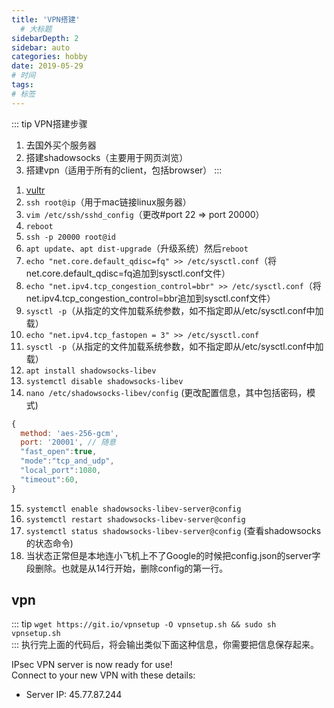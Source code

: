 ```yaml
---
title: 'VPN搭建'
  # 大标题
sidebarDepth: 2
sidebar: auto
categories: hobby
date: 2019-05-29
# 时间
tags:
# 标签
---
```


::: tip VPN搭建步骤
1. 去国外买个服务器
2. 搭建shadowsocks（主要用于网页浏览）
3. 搭建vpn（适用于所有的client，包括browser）
:::

<!-- more -->


1. [vultr](https://my.vultr.com/)
2. `ssh root@ip`（用于mac链接linux服务器）
3. `vim /etc/ssh/sshd_config`（更改#port 22 => port 20000）
4. `reboot`
5. `ssh -p 20000 root@id`
6. `apt update`、`apt dist-upgrade`（升级系统）然后`reboot`
7. `echo "net.core.default_qdisc=fq" >> /etc/sysctl.conf`（将net.core.default_qdisc=fq追加到sysctl.conf文件）
8. `echo "net.ipv4.tcp_congestion_control=bbr" >> /etc/sysctl.conf`（将net.ipv4.tcp_congestion_control=bbr追加到sysctl.conf文件）
9. `sysctl -p`（从指定的文件加载系统参数，如不指定即从/etc/sysctl.conf中加载）
10. `echo "net.ipv4.tcp_fastopen = 3" >> /etc/sysctl.conf`
11. `sysctl -p`（从指定的文件加载系统参数，如不指定即从/etc/sysctl.conf中加载）
12. `apt install shadowsocks-libev`
13. `systemctl disable shadowsocks-libev`
14. `nano /etc/shadowsocks-libev/config` (更改配置信息，其中包括密码，模式)
```js
{
  method: 'aes-256-gcm',
  port: '20001', // 随意
  "fast_open":true,
  "mode":"tcp_and_udp",
  "local_port":1080,
  "timeout":60,
}
```
15. `systemctl enable shadowsocks-libev-server@config`
16. `systemctl restart shadowsocks-libev-server@config`
17. `systemctl status shadowsocks-libev-server@config` (查看shadowsocks的状态命令)
18. 当状态正常但是本地连小飞机上不了Google的时候把config.json的server字段删除。也就是从14行开始，删除config的第一行。
## vpn
::: tip
`wget https://git.io/vpnsetup -O vpnsetup.sh && sudo sh vpnsetup.sh`<br>
:::
执行完上面的代码后，将会输出类似下面这种信息，你需要把信息保存起来。<br>
<!-- Server IP: 45.32.225.73
IPsec PSK: 6VUvVs4jGoSi87LK3dLp
Username: vpnuser
Password: 94rvmdYAj4dduNXS -->
IPsec VPN server is now ready for use!<br>
Connect to your new VPN with these details:<br>
* Server IP: 45.77.87.244




